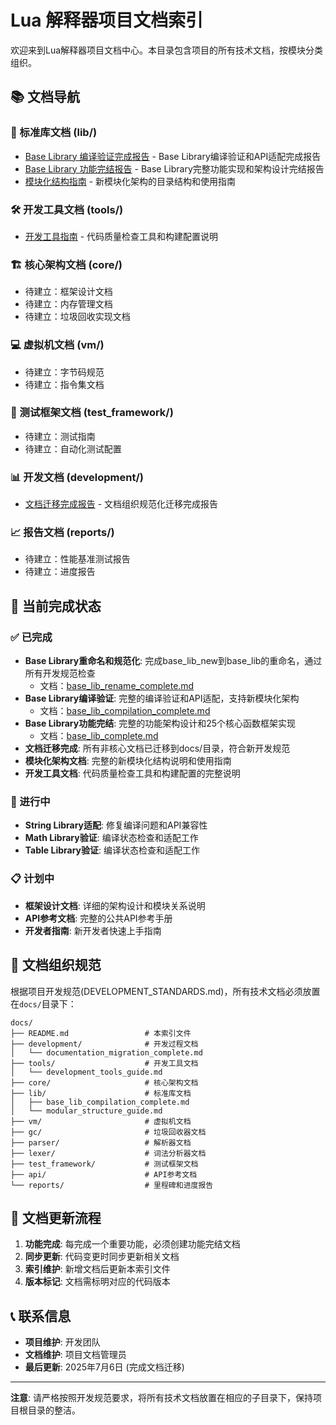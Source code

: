 # Lua 解释器项目文档索引

欢迎来到Lua解释器项目文档中心。本目录包含项目的所有技术文档，按模块分类组织。

## 📚 文档导航

### 🔧 标准库文档 (lib/)
- [Base Library 编译验证完成报告](lib/base_lib_compilation_complete.md) - Base Library编译验证和API适配完成报告
- [Base Library 功能完结报告](lib/base_lib_complete.md) - Base Library完整功能实现和架构设计完结报告
- [模块化结构指南](lib/modular_structure_guide.md) - 新模块化架构的目录结构和使用指南

### 🛠️ 开发工具文档 (tools/)
- [开发工具指南](tools/development_tools_guide.md) - 代码质量检查工具和构建配置说明

### 🏗️ 核心架构文档 (core/)
- 待建立：框架设计文档
- 待建立：内存管理文档
- 待建立：垃圾回收实现文档

### 💻 虚拟机文档 (vm/)
- 待建立：字节码规范
- 待建立：指令集文档

### 🧪 测试框架文档 (test_framework/)
- 待建立：测试指南
- 待建立：自动化测试配置

### 📊 开发文档 (development/)
- [文档迁移完成报告](development/documentation_migration_complete.md) - 文档组织规范化迁移完成报告

### 📈 报告文档 (reports/)
- 待建立：性能基准测试报告
- 待建立：进度报告

## 🎯 当前完成状态

### ✅ 已完成
- **Base Library重命名和规范化**: 完成base_lib_new到base_lib的重命名，通过所有开发规范检查
  - 文档：[base_lib_rename_complete.md](lib/base_lib_rename_complete.md)
- **Base Library编译验证**: 完整的编译验证和API适配，支持新模块化架构
  - 文档：[base_lib_compilation_complete.md](lib/base_lib_compilation_complete.md)
- **Base Library功能完结**: 完整的功能架构设计和25个核心函数框架实现
  - 文档：[base_lib_complete.md](lib/base_lib_complete.md)
- **文档迁移完成**: 所有非核心文档已迁移到docs/目录，符合新开发规范
- **模块化架构文档**: 完整的新模块化结构说明和使用指南
- **开发工具文档**: 代码质量检查工具和构建配置的完整说明

### 🔄 进行中
- **String Library适配**: 修复编译问题和API兼容性
- **Math Library验证**: 编译状态检查和适配工作
- **Table Library验证**: 编译状态检查和适配工作

### 📋 计划中
- **框架设计文档**: 详细的架构设计和模块关系说明
- **API参考文档**: 完整的公共API参考手册
- **开发者指南**: 新开发者快速上手指南

## 📁 文档组织规范

根据项目开发规范(DEVELOPMENT_STANDARDS.md)，所有技术文档必须放置在`docs/`目录下：

```
docs/
├── README.md                 # 本索引文件
├── development/              # 开发过程文档
│   └── documentation_migration_complete.md
├── tools/                    # 开发工具文档
│   └── development_tools_guide.md
├── core/                     # 核心架构文档
├── lib/                      # 标准库文档
│   ├── base_lib_compilation_complete.md
│   └── modular_structure_guide.md
├── vm/                       # 虚拟机文档
├── gc/                       # 垃圾回收器文档
├── parser/                   # 解析器文档
├── lexer/                    # 词法分析器文档
├── test_framework/           # 测试框架文档
├── api/                      # API参考文档
└── reports/                  # 里程碑和进度报告
```

## 🔄 文档更新流程

1. **功能完成**: 每完成一个重要功能，必须创建功能完结文档
2. **同步更新**: 代码变更时同步更新相关文档
3. **索引维护**: 新增文档后更新本索引文件
4. **版本标记**: 文档需标明对应的代码版本

## 📞 联系信息

- **项目维护**: 开发团队
- **文档维护**: 项目文档管理员
- **最后更新**: 2025年7月6日 (完成文档迁移)

---

**注意**: 请严格按照开发规范要求，将所有技术文档放置在相应的子目录下，保持项目根目录的整洁。
